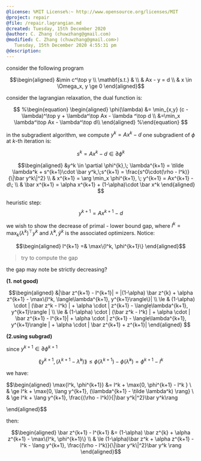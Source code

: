 ```yaml
---
@license: %MIT License%:~ http://www.opensource.org/licenses/MIT
@project: repair
@file: /repair.lagrangian.md
@created: Tuesday, 15th December 2020
@author: C. Zhang (chuwzhang@gmail.com)
@modified: C. Zhang (chuwzhang@gmail.com>)
   Tuesday, 15th December 2020 4:55:31 pm
@description: 
---
```



consider the following program

$$\begin{aligned}
  &\min c^\top y \\
\mathbf{s.t.} & \\
  & Ax - y = d \\
  & x \in \Omega_x, y \ge 0 
\end{aligned}$$


consider the lagrangian relaxation, the dual function is:

$$
%\begin{equation}
\begin{aligned}
\phi(\lambda) &= \min_{x,y} (c - \lambda)^\top y  + \lambda^\top Ax  - \lambda ^\top d \\
  &=\min_x \lambda^\top Ax - \lambda^\top d\\
\end{aligned}
%\end{equation}
$$

in the subgradient algorithm, we compute $y^k = Ax^k - d$
one subgradient of $\phi$ at $k$-th iteration is:

$$s^k = Ax^k -d \in \partial\phi^k$$


$$\begin{aligned}
&y^k \in \partial \phi^{k},\; \lambda^{k+1} = \tilde \lambda^k + s^{k+1}\cdot \bar y^k,\;s^{k+1} = \frac{s^0\cdot(\rho - l^k)}{\|\bar y^k\|^2} \\
& x^{k+1} = \arg \min_x \phi^{k+1}, \;  y^{k+1} = Ax^{k+1} - d\; \\
& \bar x^{k+1} = \alpha x^{k+1} + (1-\alpha)\cdot \bar x^k 
\end{aligned}
$$


heuristic step:
$$y^{k+1} = Ax^{k+1} - d $$

we wish to show the decrease of primal - lower bound gap, where $l^k =\max_k (\lambda^k)^\top y^k$ and $\tilde \lambda^k, \tilde y^k$ is the associated optimizers. Notice:

$$\begin{aligned}
l^{k+1} =& \max\{l^k, \phi^{k+1}\}
\end{aligned}$$

> try to compute the gap

the gap may note be strictly decreasing?


**(1. not good)**

$$\begin{aligned}
&|\bar z^{k+1} - l^{k+1}| = |(1-\alpha) \bar z^{k} + \alpha z^{k+1} - \max\{l^k, \langle\lambda^{k+1}, y^{k+1}\rangle\}| \\
\le & (1-\alpha) \cdot | (\bar z^k - l^k) | + \alpha \cdot | z^{k+1}  -  \langle\lambda^{k+1}, y^{k+1}\rangle | \\
\le &  (1-\alpha) \cdot | (\bar z^k - l^k) | + \alpha \cdot | \bar z^{k+1}  - l^{k+1}| + \alpha \cdot | z^{k+1} - \langle\lambda^{k+1}, y^{k+1}\rangle | + \alpha \cdot | \bar z^{k+1} + z^{k+1}| 
\end{aligned}
$$

**(2.using subgrad)**

since $y^{k+1} \in \partial\phi^{k+1}$

$$\lang y^{k+1}, (\lambda^{k+1} - \tilde \lambda^k) \rang \le  \phi(\lambda^{k+1}) - \phi(\tilde \lambda ^k) = \phi^{k+1} - l^k$$

we have:

$$\begin{aligned}
  \max\{l^k, \phi^{k+1}\} &= l^k + \max\{0,  \phi^{k+1} - l^k \} \\
  & \ge l^k + \max\{0, \lang y^{k+1}, (\lambda^{k+1} - \tilde \lambda^k) \rang\} \\
  & \ge l^k + \lang y^{k+1}, \frac{(\rho - l^k)}{\|\bar y^k\|^2}\bar y^k\rang
  
\end{aligned}$$

then:

$$\begin{aligned}
  \bar z^{k+1} - l^{k+1} &= (1-\alpha) \bar z^{k} + \alpha z^{k+1} - \max\{l^k, \phi^{k+1}\} \\ 
  & \le (1-\alpha)\bar z^k + \alpha z^{k+1} -  l^k - \lang y^{k+1}, \frac{(\rho - l^k)}{\|\bar y^k\|^2}\bar y^k \rang
\end{aligned}$$